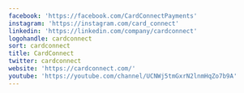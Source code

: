 ```yaml
---
facebook: 'https://facebook.com/CardConnectPayments'
instagram: 'https://instagram.com/card_connect'
linkedin: 'https://linkedin.com/company/cardconnect'
logohandle: cardconnect
sort: cardconnect
title: CardConnect
twitter: cardconnect
website: 'https://cardconnect.com/'
youtube: 'https://youtube.com/channel/UCNWj5tmGxrN2lnmHqZo7b9A'
---
```

